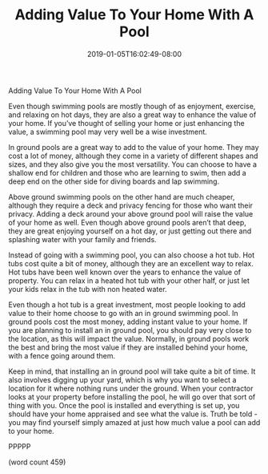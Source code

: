﻿---
title: "Adding Value To Your Home With A Pool"
date: 2019-01-05T16:02:49-08:00
description: "Swimming-Pools Tips for Web Success"
featured_image: "/images/Swimming-Pools.jpg"
tags: ["Swimming Pools"]
---

Adding Value To Your Home With A Pool

Even though swimming pools are mostly though of as enjoyment, exercise, and relaxing on hot days, they are also a great way to enhance the value of your home.  If you’ve thought of selling your home or just enhancing the value, a swimming pool may very well be a wise investment.  

In ground pools are a great way to add to the value of your home.  They may cost a lot of money, although they come in a variety of different shapes and sizes, and they also give you the most versatility.  You can choose to have a shallow end for children and those who are learning to swim, then add a deep end on the other side for diving boards and lap swimming.

Above ground swimming pools on the other hand are much cheaper, although they require a deck and privacy fencing for those who want their privacy.  Adding a deck around your above ground pool will raise the value of your home as well.  Even though above ground pools aren’t that deep, they are great enjoying yourself on a hot day, or just getting out there and splashing water with your family and friends.

Instead of going with a swimming pool, you can also choose a hot tub.  Hot tubs cost quite a bit of money, although they are an excellent way to relax.  Hot tubs have been well known over the years to enhance the value of property.  You can relax in a heated hot tub with your other half, or just let your kids relax in the tub with non heated water.

Even though a hot tub is a great investment, most people looking to add value to their home choose to go with an in ground swimming pool.  In ground pools cost the most money, adding instant value to your home.  If you are planning to install an in ground pool, you should pay very close to the location, as this will impact the value.  Normally, in ground pools work the best and bring the most value if they are installed behind your home, with a fence going around them.

Keep in mind, that installing an in ground pool will take quite a bit of time.  It also involves digging up your yard, which is why you want to select a location for it where nothing runs under the ground.  When your contractor looks at your property before installing the pool, he will go over that sort of thing with you.  Once the pool is installed and everything is set up, you should have your home appraised and see what the value is.  Truth be told - you may find yourself simply amazed at just how much value a pool can add to your home.

PPPPP

(word count 459)
